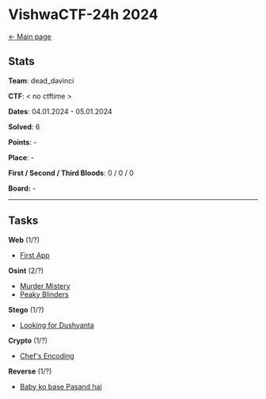 # VishwaCTF-24h 2024

[<- Main page](../../)
## Stats

**Team**:  dead_davinci

**CTF**: < no ctftime >

**Dates**: 04.01.2024 - 05.01.2024

**Solved**: 6

**Points**: -

**Place**: -

**First / Second / Third Bloods**: 0 / 0 / 0

**Board:** - 

---
## Tasks

**Web** (1/?)
- [First App](web/first-app/)

**Osint** (2/?)
- [Murder Mistery](osint/murder-mistery/)
- [Peaky Blinders](osint/peaky-blinders/)

**Stego** (1/?)
- [Looking for Dushyanta](steg/looking-for-dushyanta/)

**Crypto** (1/?)
- [Chef's Encoding](crypto/chefs-encoding/)

**Reverse** (1/?)
- [Baby ko base Pasand hai](reverse/baby-ko/)


